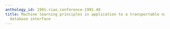 ```yaml
---
anthology_id: 1991.riao_conference-1991.48
title: Machine learning principles in application to a transportable natural language
  database interface
---
```

